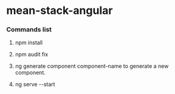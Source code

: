 # mean-stack-angular

### Commands list

1) npm install
2) npm audit fix
3) ng generate component component-name to generate a new component.

4) ng serve --start

 
